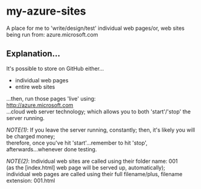 # my-azure-sites
A place for me to 'write/design/test' individual web pages/or, web sites being run from: azure.microsoft.com

## Explanation...

It's possible to store on GitHub either...

- individual web pages
- entire web sites

...then, run those pages 'live' using:  
http://azure.microsoft.com  
...cloud web server technology;  which allows you to both 'start'/'stop' the server running.  

*NOTE(1)*: If you leave the server running, constantly; then, it's likely you will be charged money;   
therefore, once you've hit 'start'...remember to hit 'stop', afterwards...whenever done testing. 

*NOTE(2)*: Individual web sites are called using their folder name: 001   
           (as the [index.html] web page will be served up, automatically);    
           individual web pages are called using their full filename/plus, filename extension: 001.html

